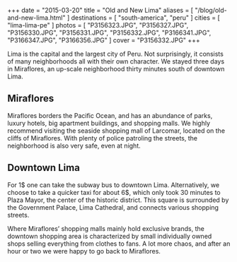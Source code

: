 +++
date    = "2015-03-20"
title   = "Old and New Lima"
aliases = [ "/blog/old-and-new-lima.html" ]
destinations = [ "south-america", "peru" ]
cities  = [ "lima-lima-pe" ]
photos  = [
  "P3156323.JPG", "P3156327.JPG", "P3156330.JPG", "P3156331.JPG", "P3156332.JPG",
  "P3166341.JPG", "P3166347.JPG", "P3166356.JPG"
]
cover = "P3156332.JPG"
+++

Lima is the capital and the largest city of Peru. Not surprisingly, it consists of many neighborhoods all with their own character. We stayed three days in Miraflores, an up-scale neighborhood thirty minutes south of downtown Lima.
<!--more-->
## Miraflores
Miraflores borders the Pacific Ocean, and has an abundance of parks, luxury hotels, big apartment buildings, and shopping malls. We highly recommend visiting the seaside shopping mall of Larcomar, located on the cliffs of Miraflores. With plenty of police patroling the streets, the neighborhood is also very safe, even at night.

## Downtown Lima
For 1$ one can take the subway bus to downtown Lima. Alternatively, we choose to take a quicker taxi for about 6$, which only took 30 minutes to Plaza Mayor, the center of the historic district. This square is surrounded by the Government Palace, Lima Cathedral, and connects various shopping streets.

Where Miraflores’ shopping malls mainly hold exclusive brands, the downtown shopping area is characterized by small individually owned shops selling everything from clothes to fans. A lot more chaos, and after an hour or two we were happy to go back to Miraflores.